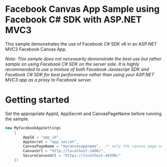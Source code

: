# Facebook Canvas App Sample using Facebook C# SDK with ASP.NET MVC3
This sample demonstrates the use of Facebook C# SDK v6 in an ASP.NET MVC3 Facebook Canvas App.

_Note: This sample does not necessarily demonstrate the best use but rather sample on using Facebook C# SDK on the server side. It is highly recommended to use a mixture of both Facebook Javascript SDK and Facebook C# SDK for best performance rather than using your ASP.NET MVC3 app as a proxy to Facebook server._

# Getting started

Set the appropriate AppId, AppSecret and CanvasPageName before running the sample.

```csharp
new MyFacebookAppSettings
    {
        AppId = "app_id",
        AppSecret = "app_secret",
        CanvasPageName = "mycanvasappname",  /* only the canvas page name and not the full url */
        CanvasUrl = "http://localhost:2408/",
        SecureCanvasUrl = "https://localhost:44300/"
    })
```

